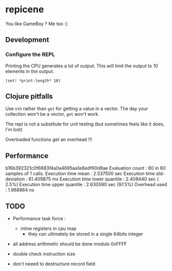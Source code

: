 # repicene

You like GameBoy ? Me too :)

## Development

### Configure the REPL

Printing the CPU generates a lot of output. This will limit the output to 10 elements in the output. 

    (set! *print-length* 10)

## Clojure pitfalls

Use `nth` rather than `get` for getting a value in a vector. The day your collection won't be a vector, `get` won't work.

The repl is not a substitute for unit testing (but sometimes feels like it does, I'm lost)

Overloaded functions get an overhead !!!

## Performance

b16b392321c0f6883f4a0a4695aa1e8edf60d8ae
Evaluation count : 60 in 60 samples of 1 calls.
             Execution time mean : 2.537500 sec
    Execution time std-deviation : 61.409875 ms
   Execution time lower quantile : 2.408440 sec ( 2.5%)
   Execution time upper quantile : 2.630590 sec (97.5%)
                   Overhead used : 1.968864 ns


## TODO 

- Performance task force :
    - inline registers in cpu map
        - they can ultimately be stored in a single 64bits integer
        

- all address arithmetic should be done modulo 0xFFFF
- double check instruction size
- don't neeed to destructure record field



